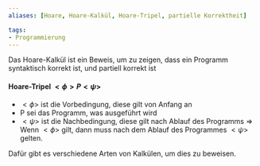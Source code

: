 ```yaml
---
aliases: [Hoare, Hoare-Kalkül, Hoare-Tripel, partielle Korrektheit]

tags:
- Programmierung
---
```



Das Hoare-Kalkül ist ein Beweis, um zu zeigen, dass ein Programm syntaktisch korrekt ist, und partiell korrekt ist


#### Hoare-Tripel $<\phi > P < \psi >$ 

- $< \phi >$ ist die Vorbedingung, diese gilt von Anfang an
- P sei das Programm, was ausgeführt wird
- $< \psi >$ ist die Nachbedingung, diese gilt nach Ablauf des Programms
$\Rightarrow$ Wenn $< \phi >$ gilt, dann muss nach dem Ablauf des Programmes $< \psi>$ gelten.

Dafür gibt es verschiedene Arten von Kalkülen, um dies zu beweisen.

